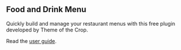 ## <a name="food-and-drink-menu"></a>Food and Drink Menu

Quickly build and manage your restaurant menus with this free plugin developed by Theme of the Crop.

Read the [user guide](/plugins/food-and-drink-menu).
